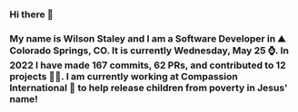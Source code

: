 ### Hi there 👋

### My name is Wilson Staley and I am a Software Developer in ⛰ Colorado Springs, CO.  It is currently Wednesday, May 25 ⌚. In 2022 I have made 167 commits, 62 PRs, and contributed to 12 projects 👨‍💻. I am currently working at Compassion International 🏢 to help release children from poverty in Jesus' name!
